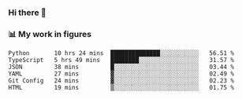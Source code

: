 ### Hi there 👋

### 📊 My work in figures

<!--START_SECTION:waka-->

```text
Python       10 hrs 24 mins  ██████████████░░░░░░░░░░░   56.51 %
TypeScript   5 hrs 49 mins   ████████░░░░░░░░░░░░░░░░░   31.57 %
JSON         38 mins         █░░░░░░░░░░░░░░░░░░░░░░░░   03.44 %
YAML         27 mins         ▓░░░░░░░░░░░░░░░░░░░░░░░░   02.49 %
Git Config   24 mins         ▓░░░░░░░░░░░░░░░░░░░░░░░░   02.23 %
HTML         19 mins         ▒░░░░░░░░░░░░░░░░░░░░░░░░   01.75 %
```

<!--END_SECTION:waka-->
